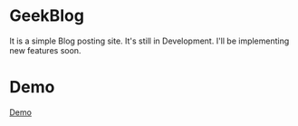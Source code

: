 # GeekBlog
It is a simple Blog posting site. It's still in Development. I'll be implementing new features soon.
# Demo
[Demo](geekblogapp.herokuapp.com)
